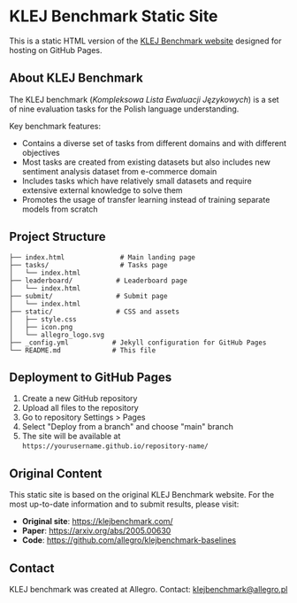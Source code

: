 # KLEJ Benchmark Static Site

This is a static HTML version of the [KLEJ Benchmark website](https://klejbenchmark.com/) designed for hosting on GitHub Pages.

## About KLEJ Benchmark

The KLEJ benchmark (_Kompleksowa Lista Ewaluacji Językowych_) is a set of nine evaluation tasks for the Polish language understanding.

Key benchmark features:
- Contains a diverse set of tasks from different domains and with different objectives
- Most tasks are created from existing datasets but also includes new sentiment analysis dataset from e-commerce domain
- Includes tasks which have relatively small datasets and require extensive external knowledge to solve them
- Promotes the usage of transfer learning instead of training separate models from scratch

## Project Structure

```
├── index.html              # Main landing page
├── tasks/                  # Tasks page
│   └── index.html
├── leaderboard/           # Leaderboard page
│   └── index.html
├── submit/                # Submit page
│   └── index.html
├── static/                # CSS and assets
│   ├── style.css
│   ├── icon.png
│   └── allegro_logo.svg
├── _config.yml           # Jekyll configuration for GitHub Pages
└── README.md             # This file
```

## Deployment to GitHub Pages

1. Create a new GitHub repository
2. Upload all files to the repository
3. Go to repository Settings > Pages
4. Select "Deploy from a branch" and choose "main" branch
5. The site will be available at `https://yourusername.github.io/repository-name/`

## Original Content

This static site is based on the original KLEJ Benchmark website. For the most up-to-date information and to submit results, please visit:
- **Original site**: https://klejbenchmark.com/
- **Paper**: https://arxiv.org/abs/2005.00630
- **Code**: https://github.com/allegro/klejbenchmark-baselines

## Contact

KLEJ benchmark was created at Allegro. Contact: klejbenchmark@allegro.pl
